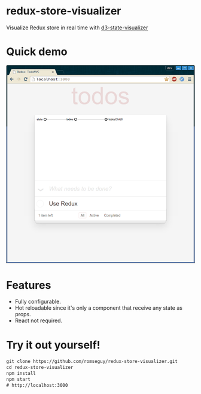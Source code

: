 # redux-store-visualizer

Visualize Redux store in real time with [d3-state-visualizer]()

# Quick demo

![Quick demo](demo.gif)

# Features

- Fully configurable.
- Hot reloadable since it's only a component that receive any state as props.
- React not required.

# Try it out yourself!

```
git clone https://github.com/romseguy/redux-store-visualizer.git
cd redux-store-visualizer
npm install
npm start
# http://localhost:3000
```
